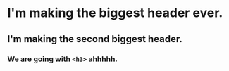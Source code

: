 # I'm making the biggest header ever.

## I'm making the second biggest header.

### We are going with `<h3>` ahhhhh.
